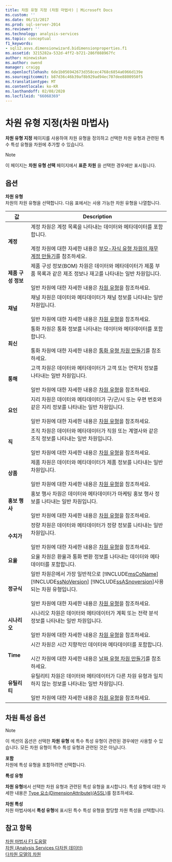 ```yaml
---
title: 차원 유형 지정 (차원 마법사) | Microsoft Docs
ms.custom: ''
ms.date: 06/13/2017
ms.prod: sql-server-2014
ms.reviewer: ''
ms.technology: analysis-services
ms.topic: conceptual
f1_keywords:
- sql12.asvs.dimensionwizard.bidimensionproperties.f1
ms.assetid: 3215282a-532d-4ff2-b721-286f088967fc
author: minewiskan
ms.author: owend
manager: craigg
ms.openlocfilehash: 6de1b056942673d358cec4768c6854a6966d139e
ms.sourcegitcommit: b87d36c46b39af8b929ad94ec707dee8800950f5
ms.translationtype: MT
ms.contentlocale: ko-KR
ms.lasthandoff: 02/08/2020
ms.locfileid: "66068369"
---
```

# <a name="specify-dimension-type-dimension-wizard"></a>차원 유형 지정(차원 마법사)
  
  **차원 유형 지정** 페이지를 사용하여 차원 유형을 정의하고 선택한 차원 유형과 관련된 특수 특성 유형을 차원에 추가할 수 있습니다.  
  
> [!NOTE]  
>  이 페이지는 **차원 유형 선택** 페이지에서 **표준 차원** 을 선택한 경우에만 표시됩니다.  
  
## <a name="options"></a>옵션  
 **차원 유형**  
 차원의 차원 유형을 선택합니다. 다음 표에서는 사용 가능한 차원 유형을 나열합니다.  
  
|값|Description|  
|-----------|-----------------|  
|**계정**|계정 차원은 계정 목록을 나타내는 데이터와 메타데이터를 포함합니다.<br /><br /> 계정 차원에 대한 자세한 내용은 [부모-자식 유형 차원의 재무 계정 만들기](multidimensional-models/database-dimensions-finance-account-of-parent-child-type.md)를 참조하세요.|  
|**제품 구성 정보**|제품 구성 정보(BOM) 차원은 데이터와 메타데이터가 제품 부품 목록과 같은 제조 정보나 재고를 나타내는 일반 차원입니다.<br /><br /> 일반 차원에 대한 자세한 내용은 [차원 유형](multidimensional-models-olap-logical-dimension-objects/database-dimension-properties-types.md)을 참조하세요.|  
|**채널**|채널 차원은 데이터와 메타데이터가 채널 정보를 나타내는 일반 차원입니다.<br /><br /> 일반 차원에 대한 자세한 내용은 [차원 유형](multidimensional-models-olap-logical-dimension-objects/database-dimension-properties-types.md)을 참조하세요.|  
|**최신**|통화 차원은 통화 정보를 나타내는 데이터와 메타데이터를 포함합니다.<br /><br /> 통화 차원에 대한 자세한 내용은 [통화 유형 차원 만들기](multidimensional-models/database-dimensions-create-a-currency-type-dimension.md)를 참조하세요.|  
|**통해**|고객 차원은 데이터와 메타데이터가 고객 또는 연락처 정보를 나타내는 일반 차원입니다.<br /><br /> 일반 차원에 대한 자세한 내용은 [차원 유형](multidimensional-models-olap-logical-dimension-objects/database-dimension-properties-types.md)을 참조하세요.|  
|**요인**|지리 차원은 데이터와 메타데이터가 구/군/시 또는 우편 번호와 같은 지리 정보를 나타내는 일반 차원입니다.<br /><br /> 일반 차원에 대한 자세한 내용은 [차원 유형](multidimensional-models-olap-logical-dimension-objects/database-dimension-properties-types.md)을 참조하세요.|  
|**직**|조직 차원은 데이터와 메타데이터가 직원 또는 계열사와 같은 조직 정보를 나타내는 일반 차원입니다.<br /><br /> 일반 차원에 대한 자세한 내용은 [차원 유형](multidimensional-models-olap-logical-dimension-objects/database-dimension-properties-types.md)을 참조하세요.|  
|**상품**|제품 차원은 데이터와 메타데이터가 제품 정보를 나타내는 일반 차원입니다.<br /><br /> 일반 차원에 대한 자세한 내용은 [차원 유형](multidimensional-models-olap-logical-dimension-objects/database-dimension-properties-types.md)을 참조하세요.|  
|**홍보 행사**|홍보 행사 차원은 데이터와 메타데이터가 마케팅 홍보 행사 정보를 나타내는 일반 차원입니다.<br /><br /> 일반 차원에 대한 자세한 내용은 [차원 유형](multidimensional-models-olap-logical-dimension-objects/database-dimension-properties-types.md)을 참조하세요.|  
|**수치가**|정량 차원은 데이터와 메타데이터가 정량 정보를 나타내는 일반 차원입니다.<br /><br /> 일반 차원에 대한 자세한 내용은 [차원 유형](multidimensional-models-olap-logical-dimension-objects/database-dimension-properties-types.md)을 참조하세요.|  
|**요율**|요율 차원은 환율과 통화 변환 정보를 나타내는 데이터와 메타데이터를 포함합니다.|  
|**정규식**|일반 차원은에서 가장 일반적으로 [!INCLUDE[msCoName](../includes/msconame-md.md)] [!INCLUDE[ssNoVersion](../includes/ssnoversion-md.md)] [!INCLUDE[ssASnoversion](../includes/ssasnoversion-md.md)]사용 되는 차원 유형입니다.<br /><br /> 일반 차원에 대한 자세한 내용은 [차원 유형](multidimensional-models-olap-logical-dimension-objects/database-dimension-properties-types.md)을 참조하세요.|  
|**시나리오**|시나리오 차원은 데이터와 메타데이터가 계획 또는 전략 분석 정보를 나타내는 일반 차원입니다.<br /><br /> 일반 차원에 대한 자세한 내용은 [차원 유형](multidimensional-models-olap-logical-dimension-objects/database-dimension-properties-types.md)을 참조하세요.|  
|**Time**|시간 차원은 시간 지향적인 데이터와 메타데이터를 포함합니다.<br /><br /> 시간 차원에 대한 자세한 내용은 [날짜 유형 차원 만들기](multidimensional-models/database-dimensions-create-a-date-type-dimension.md)를 참조하세요.|  
|**유틸리티**|유틸리티 차원은 데이터와 메타데이터가 다른 차원 유형과 일치하지 않는 정보를 나타내는 일반 차원입니다.<br /><br /> 일반 차원에 대한 자세한 내용은 [차원 유형](multidimensional-models-olap-logical-dimension-objects/database-dimension-properties-types.md)을 참조하세요.|  
  
## <a name="dimension-attributes-options"></a>차원 특성 옵션  
  
> [!NOTE]  
>  이 섹션의 옵션은 선택한 **차원 유형** 에 특수 특성 유형이 관련된 경우에만 사용할 수 있습니다. 모든 차원 유형이 특수 특성 유형과 관련된 것은 아닙니다.  
  
 **포함**  
 차원에 특성 유형을 포함하려면 선택합니다.  
  
 **특성 유형**  
 
  **차원 유형**에서 선택한 차원 유형과 관련된 특성 유형을 표시합니다. 특성 유형에 대한 자세한 내용은 [Type 요소&#40;DimensionAttribute&#41;&#40;ASSL&#41;](https://docs.microsoft.com/bi-reference/assl/properties/type-element-dimensionattribute-assl)를 참조하세요.  
  
 **차원 특성**  
 차원 마법사에서 **특성 유형**에 표시된 특수 특성 유형을 할당할 차원 특성을 선택합니다.  
  
## <a name="see-also"></a>참고 항목  
 [차원 마법사 F1 도움말](dimension-wizard-f1-help.md)   
 [차원 &#40;Analysis Services 다차원 데이터&#41;](multidimensional-models-olap-logical-dimension-objects/dimensions-analysis-services-multidimensional-data.md)   
 [다차원 모델의 차원](multidimensional-models/dimensions-in-multidimensional-models.md)  
  
  
